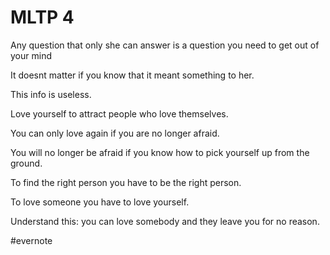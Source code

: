 # MLTP 4

Any question that only she can answer is a question you need to get out of your mind

It doesnt matter if you know that it meant something to her.

This info is useless.

Love yourself to attract people who love themselves.

You can only love again if you are no longer afraid.

You will no longer be afraid if you know how to pick yourself up from the ground.

To find the right person you have to be the right person.

To love someone you have to love yourself.

Understand this: you can love somebody and they leave you for no reason.

\#evernote

